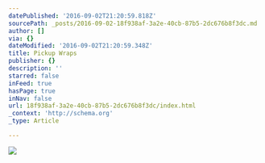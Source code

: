 ```yaml
---
datePublished: '2016-09-02T21:20:59.818Z'
sourcePath: _posts/2016-09-02-18f938af-3a2e-40cb-87b5-2dc676b8f3dc.md
author: []
via: {}
dateModified: '2016-09-02T21:20:59.348Z'
title: Pickup Wraps
publisher: {}
description: ''
starred: false
inFeed: true
hasPage: true
inNav: false
url: 18f938af-3a2e-40cb-87b5-2dc676b8f3dc/index.html
_context: 'http://schema.org'
_type: Article

---
```

![](https://the-grid-user-content.s3-us-west-2.amazonaws.com/618de350-1dfb-498c-9d8a-840bcfb583af.jpg)